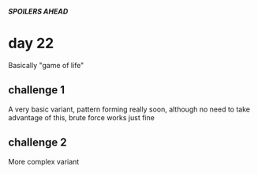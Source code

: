 ***SPOILERS AHEAD***

# day 22

Basically "game of life"

## challenge 1

A very basic variant, pattern forming really soon, although no need to take advantage of this, brute force works just fine

## challenge 2

More complex variant 

